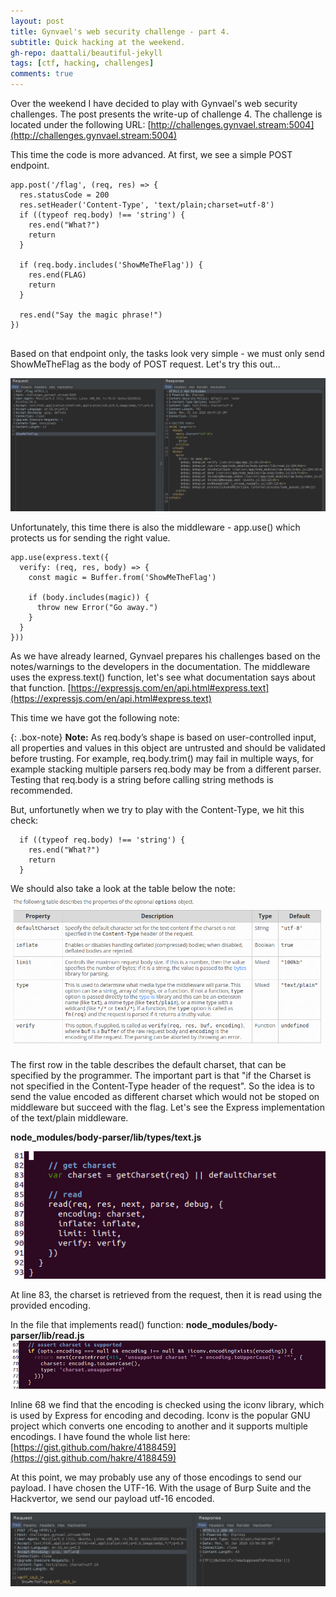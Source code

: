 ```yaml
---
layout: post
title: Gynvael's web security challenge - part 4.
subtitle: Quick hacking at the weekend.
gh-repo: daattali/beautiful-jekyll
tags: [ctf, hacking, challenges]
comments: true
---
```


Over the weekend I have decided to play with Gynvael's web security challenges. The post presents the write-up of challenge 4.
The challenge is located under the following URL:
[http://challenges.gynvael.stream:5004](http://challenges.gynvael.stream:5004)

This time the code is more advanced. At first, we see a simple POST endpoint.

```
app.post('/flag', (req, res) => {
  res.statusCode = 200
  res.setHeader('Content-Type', 'text/plain;charset=utf-8')
  if ((typeof req.body) !== 'string') {
    res.end("What?")
    return
  }

  if (req.body.includes('ShowMeTheFlag')) {
    res.end(FLAG)
    return
  }

  res.end("Say the magic phrase!")
})


```

Based on that endpoint only, the tasks look very simple - we must only send ShowMeTheFlag as the body of POST request. Let's try this out...

![gyn_4](https://github.com/niebardzo/niebardzo.github.io/raw/master/img/2020-06-01-gyn4_1.png)

Unfortunately, this time there is also the middleware - app.use() which protects us for sending the right value.

```
app.use(express.text({
  verify: (req, res, body) => {
    const magic = Buffer.from('ShowMeTheFlag')

    if (body.includes(magic)) {
      throw new Error("Go away.")
    }
  }
}))

```

As we have already learned, Gynvael prepares his challenges based on the notes/warnings to the developers in the documentation. The middleware uses the express.text() function, let's see what documentation says about that function.
[https://expressjs.com/en/api.html#express.text](https://expressjs.com/en/api.html#express.text)

This time we have got the following note:

{: .box-note}
**Note:** As req.body’s shape is based on user-controlled input, all properties and values in this object are untrusted and should be validated before trusting. For example, req.body.trim() may fail in multiple ways, for example stacking multiple parsers req.body may be from a different parser. Testing that req.body is a string before calling string methods is recommended.

But, unfortunetly when we try to play with the Content-Type, we hit this check:
```
  if ((typeof req.body) !== 'string') {
    res.end("What?")
    return
  }
```

We should also take a look at the table below the note:
![gyn_4](https://github.com/niebardzo/niebardzo.github.io/raw/master/img/2020-06-01-gyn4_2.png)

The first row in the table describes the default charset, that can be specified by the programmer. The important part is that "if the Charset is not specified in the Content-Type header of the request". So the idea is to send the value encoded as different charset which would not be stoped on middleware but succeed with the flag. Let's see the Express implementation of the text/plain middleware.

**node_modules/body-parser/lib/types/text.js**

![gyn_4](https://github.com/niebardzo/niebardzo.github.io/raw/master/img/2020-06-01-gyn4_3.png)

At line 83, the charset is retrieved from the request, then it is read using the provided encoding. 

In the file that implements read() function: **node_modules/body-parser/lib/read.js**
![gyn_4](https://github.com/niebardzo/niebardzo.github.io/raw/master/img/2020-06-01-gyn4_4.png)

Inline 68 we find that the encoding is checked using the iconv library, which is used by Express for encoding and decoding.
Iconv is the popular GNU project which converts one encoding to another and it supports multiple encodings. I have found the whole list here:
[https://gist.github.com/hakre/4188459](https://gist.github.com/hakre/4188459)

At this point, we may probably use any of those encodings to send our payload. I have chosen the UTF-16. With the usage of Burp Suite and the Hackvertor, we send our payload utf-16 encoded.

![gyn_4](https://github.com/niebardzo/niebardzo.github.io/raw/master/img/2020-06-01-gyn4_5.png)
